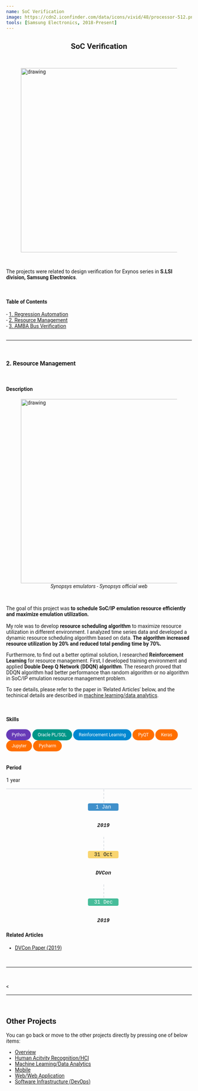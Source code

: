 ```yaml
---
name: SoC Verification 
image: https://cdn2.iconfinder.com/data/icons/vivid/48/processor-512.png
tools: [Samsung Electronics, 2018-Present]
---
```


<h2 style="text-align:center;"> SoC Verification </h2>
<br/>

<figure class="image">
    <img src="https://images.samsung.com/is/image/samsung/p5/semiconductor/minisite/exynos/newsroom/blog-detail/detail-new-exynos-symbol-presents-exciting-possibilities-for-the-future.jpg" alt="drawing" style="width:500px;"/>
</figure>

<br/>

The projects were related to design verification for Exynos series in <b>S.LSI division, Samsung Electronics</b>.

<br/>
<h4>  Table of Contents  </h4>
- <a href="#1">1. Regression Automation</a><br/>
- <a href="#2">2. Resource Management</a><br/>
- <a href="#3">3. AMBA Bus Verification</a><br/>

<br/>
<hr>
<br/>




<h3><a name="2">2. Resource Management</a></h3>

<br/>

<h4>Description</h4>
<figure class="image">
    <img src="https://www.synopsys.com/content/dam/synopsys/verification/images/zebu-server-4-mosaic-b.jpg.imgw.850.x.jpg
" alt="drawing" style="width:500px;"/>
    <figcaption class="image-caption"><i>Synopsys emulators - Synopsys official web</i></figcaption>
</figure>
<br/>
<p>
The goal of this project was <b>to schedule SoC/IP emulation resource efficiently and maximize emulation utilization.</b> <br/>
<br/>
My role was to develop <b>resource scheduling algorithm</b> to maximize resource utilization in different environment. I analyzed time series data and developed a dynamic resource scheduling algorithm based on data. <b>The algorithm increased resource utilization by 20% and reduced total pending time by 70%. </b>
</p>
<p> 
Furthermore, to find out a better optimal solution, I researched <b>Reinforcement Learning</b> for resource management. First, I developed training environment and applied <b>Double Deep Q Network (DDQN) algorithm</b>. The research proved that DDQN algorithm had better performance than random algorithm or no algorithm in SoC/IP emulation resource management problem. 
</p>
<p>
To see details, please refer to the paper in 'Related Articles' below, and the techinical details are described in <a href="http://garyGitgit.github.io/projects/13-ml-data">machine learning/data analytics</a>.
 </p>

<br/>

<h4>Skills</h4>
<div>
    <div class="chip lang">Python</div>
    <div class="chip db">Oracle PL/SQL</div>
    <div class="chip theory">Reinforcement Learning</div>
    <div class="chip tools">PyQT</div>
    <div class="chip tools">Keras</div>
    <div class="chip tools">Jupyter</div>
    <div class="chip tools">Pycharm</div>
</div>

<br/>

<h4>Period</h4>
1 year
<div class="hori-timeline" dir="ltr">
    <ul class="list-inline events">
        <li class="list-inline-item event-list">
            <div class="px-4">
                <div class="event-date soft-primary">1 Jan</div>
                <h5 class="font-size-16">2019</h5>
                <p class="text-muted"></p>
            </div>
        </li>
        <li class="list-inline-item event-list">
            <div class="px-4">
                <div class="event-date soft-warning">31 Oct</div>
                <h5 class="font-size-16">DVCon</h5>
                <p class="text-muted"></p>
            </div>
        </li>
        <li class="list-inline-item event-list">
            <div class="px-4">
                <div class="event-date soft-success">31 Dec</div>
                <h5 class="font-size-16">2019</h5>
                <p class="text-muted"></p>
            </div>
        </li>
    </ul>
</div>

<h4>Related Articles</h4>
<ul>
   <li><a href="http://events.dvcon.org/Europe/2019/proceedings/papers/10_2.pdf">DVCon Paper (2019)</a></li>
</ul>
<br/>

<hr />
<br/>

<
<hr />
<br/>

<h2>Other Projects</h2>
<p>You can go back or move to the other projects directly by pressing one of below items:</p>

<ul>
  <li><a href="https://garygitgit.github.io/projects">Overview</a></li>
  <li><a href="https://garygitgit.github.io/projects/11-human-activity-hci">Human Acitvity Recognition/HCI</a></li>
  <li><a href="https://garygitgit.github.io/projects/13-ml-data">Machine Learning/Data Analytics</a></li>
  <li><a href="https://garygitgit.github.io/projects/14-mobile">Mobile</a></li>
  <li><a href="https://garygitgit.github.io/projects/15-webpage">Web/Web Application</a></li>
  <li><a href="https://garygitgit.github.io/projects/16-sw-infra">Software Infrastructure (DevOps)</a></li>
</ul>

<!-- my style -->
<style>
body{
  font-family: 'Roboto', sans-serif;
}
.chip{
    display: inline-block;
    padding: 0 15px;
    height: 30px;
    font-family: 'Roboto', sans-serif;
    font-size: 12px;
    line-height: 30px;
    border-radius: 25px;
    background-color: #f1f1f1;
}
.lang{
    background-color: #673AB7;
    color: #FFFFFF;
}
.db{
    background-color: #009688;
    color: #FFFFFF;
}
.frontend{
    background-color: #0D47A1;
    color: #FFFFFF;
}
.backend{
    background-color: #FF5722;
    color: #FFFFFF;
}
.devops{
    background-color: #607D8B;
    color: #FFFFFF;
}
.tools{
    background-color: #FF6F00;
    color: #FFFFFF;
}
.theory{
    background-color: #0288D1;
    color: #FFFFFF;
}
.hori-timeline .events {
    border-top: 3px solid #e9ecef;
    font-family: SFMono-Regular,Menlo,Monaco,Consolas,"Liberation Mono","Courier New",monospace;
    
}
.hori-timeline .events .event-list {
    display: block;
    position: relative;
    text-align: center;
    padding-top: 70px;
    margin-right: 0;
}
.hori-timeline .events .event-list:before {
    content: "";
    position: absolute;
    height: 36px;
    border-right: 2px dashed #dee2e6;
    top: 0;
}
.hori-timeline .events .event-list .event-date {
    position: absolute;
    top: 38px;
    left: 0;
    right: 0;
    width: 75px;
    margin: 0 auto;
    border-radius: 4px;
    padding: 2px 4px;
}
@media (min-width: 1140px) {
    .hori-timeline .events .event-list {
        display: inline-block;
        width: 24%;
        padding-top: 45px;
    }
    .hori-timeline .events .event-list .event-date {
        top: -12px;
    }
}
.soft-primary {
    background-color: rgb(64,144,203)!important;
    color: #FFFFFF;
}
.soft-success {
    background-color: rgb(71,189,154)!important;
    color: #FFFFFF;
}
.soft-danger {
    background-color: rgb(231,76,94)!important;
}
.soft-warning {
    background-color: rgb(249,213,112)!important;
}
.card {
    border: none;
    margin-bottom: 24px;
    -webkit-box-shadow: 0 0 13px 0 rgba(236,236,241,.44);
    box-shadow: 0 0 13px 0 rgba(236,236,241,.44);
}
.image-caption{
  text-align: center;
}

</style>
